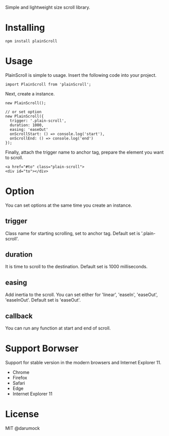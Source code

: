 Simple and lightweight size scroll library.

# Installing
~~~
npm install plainScroll
~~~

# Usage
PlainScroll is simple to usage. Insert the following code into your project.
~~~
import PlainScroll from 'plainScroll';
~~~
Next, create a instance.
~~~
new PlainScroll();

// or set option
new PlainScroll({
  trigger: '.plain-scroll',
  duration: 1000,
  easing: 'easeOut'
  onScrollStart: () => console.log('start'),
  onScrollEnd: () => console.log('end')
});
~~~
Finally, attach the trigger name to anchor tag, 
prepare the element you want to scroll.
~~~
<a href="#to" class="plain-scroll">
<div id="to"></div>
~~~

# Option
You can set options at the same time you create an instance.  
## trigger
Class name for starting scrolling, set to anchor tag.
 Default set is '.plain-scroll'.
## duration
It is time to scroll to the destination. Default set is 1000 milliseconds.
## easing
Add inertia to the scroll. You can set either for 'linear', 'easeIn', 'easeOut', 'easeInOut'. Default set is 'easeOut'.
## callback
You can run any function at start and end of scroll.

# Support Borwser
Support for stable version in the modern browsers and Internet Explorer 11. 
- Chrome
- Firefox
- Safari
- Edge
- Internet Explorer 11

# License
MIT @darumock